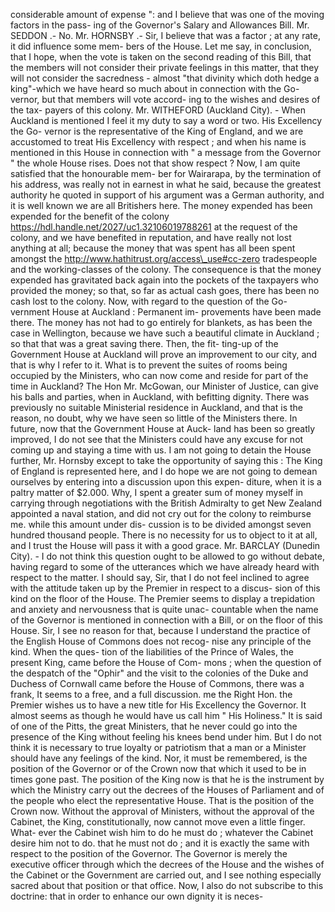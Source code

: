 considerable amount of expense ": and I believe that was one of the moving factors in the pass- ing of the Governor's Salary and Allowances Bill. Mr. SEDDON .- No. Mr. HORNSBY .- Sir, I believe that was a factor ; at any rate, it did influence some mem- bers of the House. Let me say, in conclusion, that I hope, when the vote is taken on the second reading of this Bill, that the members will not consider their private feelings in this matter, that they will not consider the sacredness - almost "that divinity which doth hedge a king"-which we have heard so much about in connection with the Go- vernor, but that members will vote accord- ing to the wishes and desires of the tax- payers of this colony. Mr. WITHEFORD (Auckland City). - When Auckland is mentioned I feel it my duty to say a word or two. His Excellency the Go- vernor is the representative of the King of England, and we are accustomed to treat His Excellency with respect ; and when his name is mentioned in this House in connection with " a message from the Governor " the whole House rises. Does not that show respect ? Now, I am quite satisfied that the honourable mem- ber for Wairarapa, by the termination of his address, was really not in earnest in what he said, because the greatest authority he quoted in support of his argument was a German authority, and it is well known we are all Britishers here. The money expended has been expended for the benefit of the colony https://hdl.handle.net/2027/uc1.32106019788261 at the request of the colony, and we have benefited in reputation, and have really not lost anything at all; because the money that was spent has all been spent amongst the http://www.hathitrust.org/access\_use#cc-zero tradespeople and the working-classes of the colony. The consequence is that the money expended has gravitated back again into the pockets of the taxpayers who provided the money; so that, so far as actual cash goes, there has been no cash lost to the colony. Now, with regard to the question of the Go- vernment House at Auckland : Permanent im- provements have been made there. The money has not had to go entirely for blankets, as has been the case in Wellington, because we have such a beautiful climate in Auckland ; so that that was a great saving there. Then, the fit- ting-up of the Government House at Auckland will prove an improvement to our city, and that is why I refer to it. What is to prevent the suites of rooms being occupied by the Ministers, who can now come and reside for part of the time in Auckland? The Hon Mr. McGowan, our Minister of Justice, can give his balls and parties, when in Auckland, with befitting dignity. There was previously no suitable Ministerial residence in Auckland, and that is the reason, no doubt, why we have seen so little of the Ministers there. In future, now that the Government House at Auck- land has been so greatly improved, I do not see that the Ministers could have any excuse for not coming up and staying a time with us. I am not going to detain the House further, Mr. Hornsby except to take the opportunity of saying this : The King of England is represented here, and I do hope we are not going to demean ourselves by entering into a discussion upon this expen- diture, when it is a paltry matter of $2.000. Why, I spent a greater sum of money myself in carrying through negotiations with the British Admiralty to get New Zealand appointed a naval station, and did not cry out for the colony to reimburse me. while this amount under dis- cussion is to be divided amongst seven hundred thousand people. There is no necessity for us to object to it at all, and I trust the House will pass it with a good grace. Mr. BARCLAY (Dunedin City). - I do not think this question ought to be allowed to go without debate, having regard to some of the utterances which we have already heard with respect to the matter. I should say, Sir, that I do not feel inclined to agree with the attitude taken up by the Premier in respect to a discus- sion of this kind on the floor of the House. The Premier seems to display a trepidation and anxiety and nervousness that is quite unac- countable when the name of the Governor is mentioned in connection with a Bill, or on the floor of this House. Sir, I see no reason for that, because I understand the practice of the English House of Commons does not recog- nise any principle of the kind. When the ques- tion of the liabilities of the Prince of Wales, the present King, came before the House of Com- mons ; when the question of the despatch of the "Ophir" and the visit to the colonies of the Duke and Duchess of Cornwall came before the House of Commons, there was a frank, It seems to a free, and a full discussion. me the Right Hon. the Premier wishes us to have a new title for His Excellency the Governor. It almost seems as though he would have us call him " His Holiness." It is said of one of the Pitts, the great Ministers, that he never could go into the presence of the King without feeling his knees bend under him. But I do not think it is necessary to true loyalty or patriotism that a man or a Minister should have any feelings of the kind. Nor, it must be remembered, is the position of the Governor or of the Crown now that which it used to be in times gone past. The position of the King now is that he is the instrument by which the Ministry carry out the decrees of the Houses of Parliament and of the people who elect the representative House. That is the position of the Crown now. Without the approval of Ministers, without the approval of the Cabinet, the King, constitutionally, now cannot move even a little finger. What- ever the Cabinet wish him to do he must do ; whatever the Cabinet desire him not to do. that he must not do ; and it is exactly the same with respect to the position of the Governor. The Governor is merely the executive officer through which the decrees of the House and the wishes of the Cabinet or the Government are carried out, and I see nothing especially sacred about that position or that office. Now, I also do not subscribe to this doctrine: that in order to enhance our own dignity it is neces- 